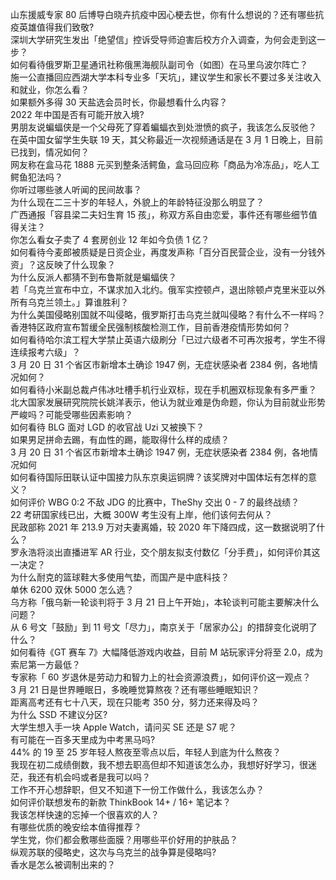 山东援威专家 80 后博导白晓卉抗疫中因心梗去世，你有什么想说的？还有哪些抗疫英雄值得我们致敬?  
深圳大学研究生发出「绝望信」控诉受导师迫害后校方介入调查，为何会走到这一步？  
如何看待俄罗斯卫星通讯社称俄黑海舰队副司令（如图）在马里乌波尔阵亡？  
施一公直播回应西湖大学本科专业多「天坑」，建议学生和家长不要过多关注收入和就业，你怎么看？  
如果额外多得 30 天盐选会员时长，你最想看什么内容？  
2022 年中国是否有可能开放入境?  
男朋友说蝙蝠侠是一个父母死了穿着蝙蝠衣到处泄愤的疯子，我该怎么反驳他？  
在英中国女留学生失联 19 天，其父称最近一次视频通话是在 3 月 1 日晚上，目前已找到，情况如何？  
网友称在盒马花 1888 元买到整条活鳄鱼，盒马回应称「商品为冷冻品」，吃人工鳄鱼犯法吗？  
你听过哪些骇人听闻的民间故事？  
为什么现在二三十岁的年轻人，外貌上的年龄特征没那么明显了？  
广西通报「容县梁二夫妇生育 15 孩」，称双方系自由恋爱，事件还有哪些细节值得关注？  
你怎么看女子卖了 4 套房创业 12 年如今负债 1 亿？  
如何看待今麦郎被质疑是日资企业，再度发声称「百分百民营企业，没有一分钱外资」？这反映了什么现象？  
为什么反派人都猜不到布鲁斯就是蝙蝠侠？  
若「乌克兰宣布中立，不谋求加入北约。俄军实控顿卢，退出除顿卢克里米亚以外所有乌克兰领土。」算谁胜利？  
为什么美国侵略别国就不叫侵略，俄罗斯打击乌克兰就叫侵略？有什么不一样吗？  
香港特区政府宣布暂缓全民强制核酸检测工作，目前香港疫情形势如何？  
如何看待哈尔滨工程大学禁止英语六级刷分「已过六级者不可再次报考，学生不得连续报考六级」？  
3 月 20 日 31 个省区市新增本土确诊 1947 例，无症状感染者 2384 例，各地情况如何？  
如何看待小米副总裁卢伟冰吐槽手机行业双标，现在手机圈双标现象有多严重？  
北大国家发展研究院院长姚洋表示，他认为就业难是伪命题，你认为目前就业形势严峻吗？可能受哪些因素影响？  
如何看待 BLG 面对 LGD 的收官战 Uzi 又被换下？  
如果男足拼命去踢，有血性的踢，能取得什么样的成绩？  
3 月 20 日 31 个省区市新增本土确诊 1947 例，无症状感染者 2384 例，各地情况如何  
如何看待国际田联认证中国接力队东京奥运铜牌？该奖牌对中国体坛有怎样的意义？  
如何评价 WBG 0:2 不敌 JDG 的比赛中，TheShy 交出 0 - 7 的最终战绩？  
22 考研国家线已出，大概 300W 考生没有上岸，他们该何去何从？  
民政部称 2021 年 213.9 万对夫妻离婚，较 2020 年下降四成，这一数据说明了什么？  
罗永浩将淡出直播进军 AR 行业，交个朋友拟支付数亿「分手费」，如何评价其这一决定？  
为什么耐克的篮球鞋大多使用气垫，而国产是中底科技？  
单休 6200 双休 5000 怎么选？  
乌方称「俄乌新一轮谈判将于 3 月 21 日上午开始」，本轮谈判可能主要解决什么问题？  
从 6 号文「鼓励」到 11 号文「尽力」，南京关于「居家办公」的措辞变化说明了什么？  
如何看待《GT 赛车 7》大幅降低游戏内收益，目前 M 站玩家评分将至 2.0，成为索尼第一方最低？  
专家称「 60 岁退休是劳动力和智力上的社会资源浪费」，如何评价这一观点？  
3 月 21 日是世界睡眠日，多晚睡觉算熬夜？还有哪些睡眠知识？  
距离高考还有七十八天，现在只能考 350 分，努力还来得及吗？  
为什么 SSD 不建议分区?  
大学生想入手一块 Apple Watch，请问买 SE 还是 S7 呢？  
有可能在一百多天里成为中考黑马吗?  
44% 的 19 至 25 岁年轻人熬夜至零点以后，年轻人到底为什么熬夜？  
我现在初二成绩倒数，我不想去职高但却不知道该怎么办，我想好好学习，很迷茫，我还有机会吗或者是我可以吗？  
工作不开心想辞职，但又不知道下一份工作做什么，我该怎么办？  
如何评价联想发布的新款 ThinkBook     14+ / 16+ 笔记本？  
我该怎样快速的忘掉一个很喜欢的人？  
有哪些优质的晚安绘本值得推荐？  
学生党，你们都会敷哪些面膜？用哪些平价好用的护肤品？  
纵观苏联的侵略史，这次与乌克兰的战争算是侵略吗?  
香水是怎么被调制出来的？  
